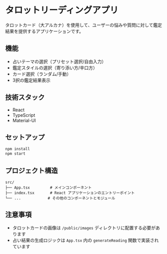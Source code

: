 # タロットリーディングアプリ

タロットカード（大アルカナ）を使用して、ユーザーの悩みや質問に対して鑑定結果を提供するアプリケーションです。

## 機能

- 占いテーマの選択（プリセット選択/自由入力）
- 鑑定スタイルの選択（寄り添い方/辛口方）
- カード選択（ランダム/手動）
- 3択の鑑定結果表示

## 技術スタック

- React
- TypeScript
- Material-UI

## セットアップ

```bash
npm install
npm start
```

## プロジェクト構造

```
src/
├── App.tsx         # メインコンポーネント
├── index.tsx       # React アプリケーションのエントリーポイント
└── ...            # その他のコンポーネントとモジュール
```

## 注意事項

- タロットカードの画像は `/public/images` ディレクトリに配置する必要があります
- 占い結果の生成ロジックは `App.tsx` 内の `generateReading` 関数で実装されています

